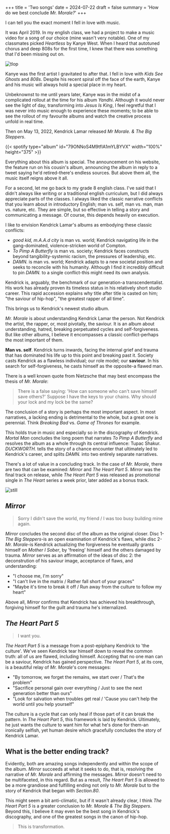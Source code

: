 +++
title = 'Two songs'
date = 2024-07-22
draft = false
summary = 'How do we best conclude *Mr. Morale?*'
+++

I can tell you the exact moment I fell in love with music.

It was April 2019. In my english class, we had a project to make a music video for a song of our choice (mine wasn't very notable). One of my classmates picked *Heartless* by Kanye West. When I heard that autotuned chorus and deep 808s for the first time, I knew that there was something that I'd been missing out on.

![tlop](/images/mm-ending/tlop-art.jpeg)

Kanye was the first artist I gravitated to after that. I fell in love with *Kids See Ghosts* and *808s*. Despite his recent spiral off the face of the earth, Kanye and his music will always hold a special place in my heart.

Unbeknownst to me until years later, Kanye was in the midst of a complicated rollout at the time for his album *Yandhi*. Although it would never see the light of day, transforming into *Jesus Is King*, I feel regretful that I was never into music enough to experience these moments; to be able to see the rollout of my favourite albums and watch the creative process unfold in real time.

Then on May 13, 2022, Kendrick Lamar released *Mr Morale. & The Big Steppers*.

{{< spotify type="album" id="79ONNoS4M9tfIA1mYLBYVX" width="100%" height="375" >}}

Everything about this album is special. The announcement on his website, the feature run on his cousin's album, announcing the album in reply to a tweet saying he'd retired-there's endless sources. But above them all, the music itself reigns above it all.

For a second, let me go back to my grade 8 english class. I've said that I didn't always like writing or a traditional english curriculum, but I did always appreciate parts of the classes. I always liked the classic narrative conflicts that you learn about in introductory English; man vs. self, man vs. man, man vs. nature, etc. They are simple, but so effective in telling a story and communicating a message. Of course, this depends heavily on execution.

I like to envision Kendrick Lamar's albums as embodying these classic conflicts:

* *good kid, m.A.A.d city* is man vs. world; Kendrick navigating life in the gang-dominated, violence-stricken world of Compton.
* *To Pimp A Butterfly* is man vs. society; Kendrick faces constructs beyond tangibility-systemic racism, the pressures of leadership, etc.
* *DAMN.* is man vs. world; Kendrick adapts to a new societal position and seeks to reconcile with his humanity. Although I find it incredibly difficult to pin *DAMN.* to a single conflict-this might need its own analysis.

Kendrick is, arguably, the benchmark of our generation-a transcendentalist. His work has already proven its timeless status in his relatively short studio career. This rapid accession explains why title after title is casted on him; "the saviour of hip-hop", "the greatest rapper of all time".

This brings us to Kendrick's newest studio album.

*Mr. Morale* is about understanding Kendrick Lamar the person. Not Kendrick the artist, the rapper, or, most pivotally, the saviour. It is an album about understanding, hatred, breaking perpetuated cycles and self-forgiveness. But like other albums, I believe it encompasses a classic conflict-perhaps the most important of them.

**Man vs. self**. Kendrick turns inwards, facing the internal grief and trauma that has dominated his life up to this point and breaking past it. Society casts Kendrick as a flawless individual; our role model; our **saviour**. In his search for self-forgiveness, he casts himself as the opposite-a flawed man.

There is a well known quote from Nietzsche that may best encompass the thesis of *Mr. Morale*:

> There is a false saying: 'How can someone who can't save himself save others?' Suppose I have the keys to your chains. Why should your lock and my lock be the same?

The conclusion of a story is perhaps the most important aspect. In most narratives, a lacking ending is detrimental to the whole, but a great one is perennial. Think *Breaking Bad* vs. *Game of Thrones* for example. 

This holds true in music and especially so in the discography of Kendrick. *Mortal Man* concludes the long poem that narrates *To Pimp A Butterfly* and resolves the album as a whole through its central influence: Tupac Shakur. *DUCKWORTH.* tells the story of a chance encounter that ultimately led to Kendrick's career, and splits *DAMN.* into two entirely separate narratives.

There's a lot of value in a concluding track. In the case of *Mr. Morale*, there are two that can be examined: *Mirror* and *The Heart Part 5*. *Mirror* was the final track on release, while *The Heart Part 5* was released as promotional single in *The Heart* series a week prior, later added as a bonus track.

![still](/images/mm-ending/count-me-out-still.webp)

## *Mirror*

> Sorry I didn't save the world, my friend / I was too busy building mine again.

*Mirror* concludes the second disc of the album as the original closer. Disc 1-*The Big Steppers*-is an open examination of Kendrick's flaws, while disc 2-*Mr. Morale*-is Kendrick actualizing the forgiveness he eventually grants himself on *Mother I Sober*, by 'freeing' himself and the others damaged by trauma. *Mirror* serves as an affirmation of the ideas of disc 2: the deconstrution of his saviour image, acceptance of flaws, and understanding:

* "I choose me, I'm sorry"
* "I can't live in the matrix / Rather fall short of your graces"
* "Maybe it's time to break it off / Run away from the culture to follow my heart"

Above all, *Mirror* confirms that Kendrick has achieved his breakthrough, forgiving himself for the guilt and trauma he's internalized. 

## *The Heart Part 5*

> I want you.

*The Heart Part 5* is a message from a post-epiphany Kendrick to 'the culture'. We've seen Kendrick tear himself down to reveal the common truth: all of us are flawed, including himself. Accepting that no one man can be a saviour, Kendrick has gained perspective. *The Heart Part 5*, at its core, is a beautiful relay of *Mr. Morale*'s core messages:

* "By tomorrow, we forget the remains, we start over / That's the problem"
* "Sacrifice personal gain over everything / Just to see the next generation better than ours"
* "Look for salvation when troubles get real / 'Cause you can't help the world until you help yourself"

The culture is a cycle that can only heal if those part of it can break the pattern. In *The Heart Part 5*, this framework is laid by Kendrick. Ultimately, he just wants the culture to want him for what he's done for them-an ironically selfish, yet human desire which gracefully concludes the story of Kendrick Lamar.

## What is the better ending track?

Evidently, both are amazing songs independently and within the scope of the album. *Mirror* succeeds at what it seeks to do, that is, resolving the narrative of *Mr. Morale* and affirming the messages. *Mirror* doesn't need to be multifaceted, in this regard. But as a result, *The Heart Part 5* is allowed to be a more grandiose and fulfilling ending not only to *Mr. Morale* but to the story of Kendrick that began with *Section.80*.

This might seem a bit anti-climatic, but if it wasn't already clear, I think *The Heart Part 5* is a greater conclusion to *Mr. Morale & The Big Steppers*. Beyond this, I believe it may even be the best song in Kendrick's discography, and one of the greatest songs in the canon of hip-hop.

> This is transformation.
